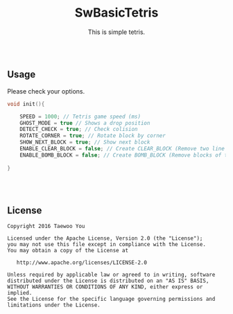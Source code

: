<h1 align=center>SwBasicTetris</h1>
<p align=center>This is simple tetris.</p>


<br><br>

## Usage
Please check your options.
```c++
void init(){

    SPEED = 1000; // Tetris game speed (ms)
    GHOST_MODE = true // Shows a drop position
    DETECT_CHECK = true; // Check colision
    ROTATE_CORNER = true; // Rotate block by corner
    SHOW_NEXT_BLOCK = true; // Show next block
    ENABLE_CLEAR_BLOCK = false; // Create CLEAR_BLOCK (Remove two line from bottom)
    ENABLE_BOMB_BLOCK = false; // Create BOMB_BLOCK (Remove blocks of the surrounding)
    
}
```


<br><br>
## License

    Copyright 2016 Taewoo You

    Licensed under the Apache License, Version 2.0 (the "License");
    you may not use this file except in compliance with the License.
    You may obtain a copy of the License at

       http://www.apache.org/licenses/LICENSE-2.0

    Unless required by applicable law or agreed to in writing, software
    distributed under the License is distributed on an "AS IS" BASIS,
    WITHOUT WARRANTIES OR CONDITIONS OF ANY KIND, either express or implied.
    See the License for the specific language governing permissions and
    limitations under the License.
